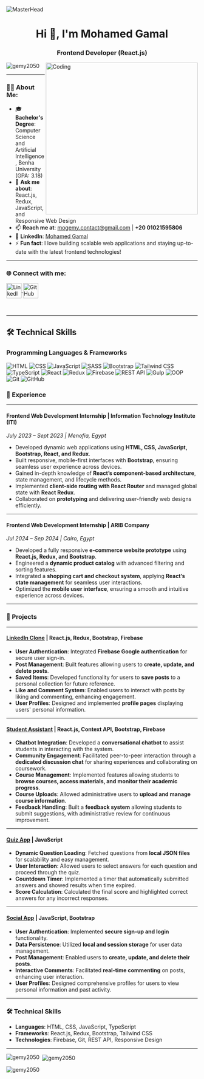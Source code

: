 ![MasterHead](https://i.redd.it/bpxxqqvps4h91.gif)
<h1 align="center">Hi 👋, I'm Mohamed Gamal</h1>
<h3 align="center">Frontend Developer (React.js)</h3>

<img align="right" alt="Coding" width="400" src="https://i.pinimg.com/originals/ee/ed/e2/eeede229147eb053fe863ef1cc7faf0b.gif" />

<p align="left"> 
  <img src="https://komarev.com/ghpvc/?username=gemy2050&label=Profile%20views&color=0e75b6&style=flat" alt="gemy2050" /> 
</p>

---

### 👨‍💻 About Me:
- 🎓 **Bachelor's Degree**: Computer Science and Artificial Intelligence, Benha University (GPA: 3.18)
- 💬 **Ask me about**: React.js, Redux, JavaScript, and Responsive Web Design  
- 📫 **Reach me at**: [mogemy.contact@gmail.com](mailto:mogemy.contact@gmail.com) | **+20 01021595806**  
- 🔗 **LinkedIn**: [Mohamed Gamal](https://www.linkedin.com/in/mohamed-gamal-18a006225/)
- ⚡ **Fun fact**: I love building scalable web applications and staying up-to-date with the latest frontend technologies!  

---

<h3 align="left">🌐 Connect with me:</h3>
<p align="left">
  <a href="https://linkedin.com/in/mohamed-gamal-18a006225" target="_blank">
    <img align="center" src="https://raw.githubusercontent.com/rahuldkjain/github-profile-readme-generator/master/src/images/icons/Social/linked-in-alt.svg" alt="LinkedIn - Mohamed Gamal" height="40" width="40" />
  </a>
  <a href="https://github.com/gemy2050" target="_blank">
    <img align="center" src="https://raw.githubusercontent.com/rahuldkjain/github-profile-readme-generator/master/src/images/icons/Social/github.svg" alt="GitHub - Mohamed Gamal" height="40" width="40" />
  </a>
</p>

<br>

---

## 🛠️ Technical Skills

### Programming Languages & Frameworks
<p align="left">
  <img src="https://img.shields.io/badge/HTML5-E34F26?style=for-the-badge&logo=html5&logoColor=white" alt="HTML" />
  <img src="https://img.shields.io/badge/CSS3-1572B6?style=for-the-badge&logo=css3&logoColor=white" alt="CSS" />
  <img src="https://img.shields.io/badge/JavaScript-F7DF1E?style=for-the-badge&logo=javascript&logoColor=black" alt="JavaScript" />
  <img src="https://img.shields.io/badge/SASS-CC6699?style=for-the-badge&logo=sass&logoColor=white" alt="SASS" />
  <img src="https://img.shields.io/badge/Bootstrap-563D7C?style=for-the-badge&logo=bootstrap&logoColor=white" alt="Bootstrap" />
  <img src="https://img.shields.io/badge/Tailwind_CSS-38B2AC?style=for-the-badge&logo=tailwind-css&logoColor=white" alt="Tailwind CSS" />
  <img src="https://img.shields.io/badge/TypeScript-3178C6?style=for-the-badge&logo=typescript&logoColor=white" alt="TypeScript" />
  <img src="https://img.shields.io/badge/React-61DAFB?style=for-the-badge&logo=react&logoColor=black" alt="React" />
  <img src="https://img.shields.io/badge/Redux-764ABC?style=for-the-badge&logo=redux&logoColor=white" alt="Redux" />
  <img src="https://img.shields.io/badge/Firebase-FFCA28?style=for-the-badge&logo=firebase&logoColor=black" alt="Firebase" />
   <img src="https://img.shields.io/badge/REST_API-02569B?style=for-the-badge&logo=rest-api&logoColor=white" alt="REST API" />
  <img src="https://img.shields.io/badge/Gulp-CF4647?style=for-the-badge&logo=gulp&logoColor=white" alt="Gulp" />
  <img src="https://img.shields.io/badge/OOP-9F2B68?style=for-the-badge&logo=object-oriented-programming&logoColor=white" alt="OOP" />
  <img src="https://img.shields.io/badge/Git-F05032?style=for-the-badge&logo=git&logoColor=white" alt="Git" />
  <img src="https://img.shields.io/badge/Github-181717?style=for-the-badge&logo=github&logoColor=white" alt="GitHub" />
</p>


### 💼 Experience

---

#### Frontend Web Development Internship | Information Technology Institute (ITI)
*July 2023 – Sept 2023 | Menofia, Egypt*

- Developed dynamic web applications using **HTML, CSS, JavaScript, Bootstrap, React, and Redux**.
- Built responsive, mobile-first interfaces with **Bootstrap**, ensuring seamless user experience across devices.
- Gained in-depth knowledge of **React’s component-based architecture**, state management, and lifecycle methods.
- Implemented **client-side routing with React Router** and managed global state with **React Redux**.
- Collaborated on **prototyping** and delivering user-friendly web designs efficiently.

---

#### Frontend Web Development Internship | ARIB Company
*Jul 2024 – Sep 2024 | Cairo, Egypt*

- Developed a fully responsive **e-commerce website prototype** using **React.js, Redux, and Bootstrap**.
- Engineered a **dynamic product catalog** with advanced filtering and sorting features.
- Integrated a **shopping cart and checkout system**, applying **React’s state management** for seamless user interactions.
- Optimized the **mobile user interface**, ensuring a smooth and intuitive experience across devices.

---

### 🚀 Projects

---

#### [LinkedIn Clone](https://github.com/Gemy2050/Linkedin-Clone) | React.js, Redux, Bootstrap, Firebase
- **User Authentication**: Integrated **Firebase Google authentication** for secure user sign-in.
- **Post Management**: Built features allowing users to **create, update, and delete posts**.
- **Saved Items**: Developed functionality for users to **save posts** to a personal collection for future reference.
- **Like and Comment System**: Enabled users to interact with posts by liking and commenting, enhancing engagement.
- **User Profiles**: Designed and implemented **profile pages** displaying users' personal information.

---

#### [Student Assistant](https://github.com/Gemy2050/Chatbot_Project) | React.js, Context API, Bootstrap, Firebase
- **Chatbot Integration**: Developed a **conversational chatbot** to assist students in interacting with the system.
- **Community Engagement**: Facilitated peer-to-peer interaction through a **dedicated discussion chat** for sharing experiences and collaborating on coursework.
- **Course Management**: Implemented features allowing students to **browse courses, access materials, and monitor their academic progress**.
- **Course Uploads**: Allowed administrative users to **upload and manage course information**.
- **Feedback Handling**: Built a **feedback system** allowing students to submit suggestions, with administrative review for continuous improvement.

---

#### [Quiz App](https://github.com/Gemy2050/Prog_Quiz_App) | JavaScript
- **Dynamic Question Loading**: Fetched questions from **local JSON files** for scalability and easy management.
- **User Interaction**: Allowed users to select answers for each question and proceed through the quiz.
- **Countdown Timer**: Implemented a timer that automatically submitted answers and showed results when time expired.
- **Score Calculation**: Calculated the final score and highlighted correct answers for any incorrect responses.

---

#### [Social App](https://github.com/Gemy2050/social_app) | JavaScript, Bootstrap
- **User Authentication**: Implemented **secure sign-up and login** functionality.
- **Data Persistence**: Utilized **local and session storage** for user data management.
- **Post Management**: Enabled users to **create, update, and delete their posts**.
- **Interactive Comments**: Facilitated **real-time commenting** on posts, enhancing user interaction.
- **User Profiles**: Designed comprehensive profiles for users to view personal information and past activity.

---

### 🛠️ Technical Skills

- **Languages**: HTML, CSS, JavaScript, TypeScript
- **Frameworks**: React.js, Redux, Bootstrap, Tailwind CSS
- **Technologies**: Firebase, Git, REST API, Responsive Design

---

<p><img align="left" src="https://github-readme-stats.vercel.app/api/top-langs?username=gemy2050&show_icons=true&locale=en&layout=compact" alt="gemy2050" /></p>

<p>&nbsp;<img align="center" src="https://github-readme-stats.vercel.app/api?username=gemy2050&show_icons=true&locale=en" alt="gemy2050" /></p>

<p><img align="center" src="https://github-readme-streak-stats.herokuapp.com/?user=gemy2050&" alt="gemy2050" /></p>
